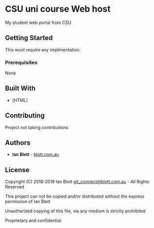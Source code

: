 #  CSU uni course Web host

My student web portal from CSU

## Getting Started

This wont require any implimentation.

### Prerequisites

None

## Built With

* [HTML]

## Contributing

Project not taking contributions

## Authors

* **Ian Blott** - [blott.com.au](http://blott.com.au)

## License

Copyright (C) 2018-2019 Ian Blott <git_connect@blott.com.au> - All Rights Reserved

This project can not be copied and/or distributed without the express permission of Ian Blott

Unauthorized copying of this file, via any medium is strictly prohibited 

Proprietary and confidential

